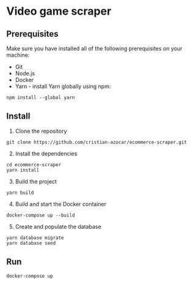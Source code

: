# Video game scraper

## Prerequisites

Make sure you have installed all of the following prerequisites on your machine:
* Git
* Node.js
* Docker
* Yarn - install Yarn globally using npm:

```
npm install --global yarn
```

## Install

1. Clone the repository
```
git clone https://github.com/cristian-azocar/ecommerce-scraper.git
```

2. Install the dependencies
```
cd ecommerce-scraper
yarn install
```

3. Build the project
```
yarn build
```

4. Build and start the Docker container
```
docker-compose up --build
```

5. Create and populate the database
```
yarn database migrate
yarn database seed
```

## Run

```
docker-compose up
```
